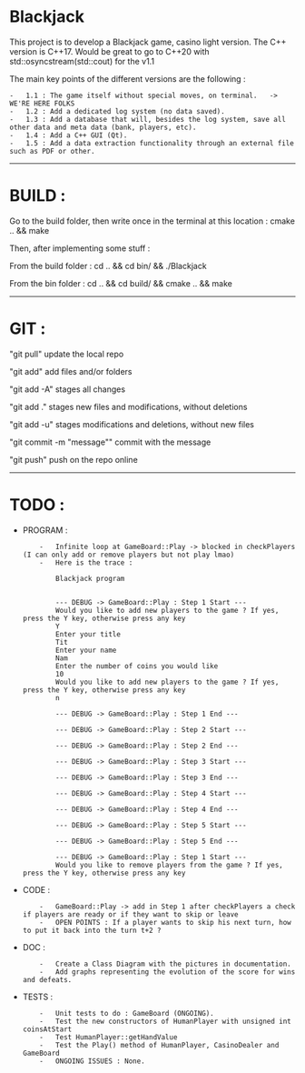 # Blackjack
This project is to develop a Blackjack game, casino light version.
The C++ version is C++17. Would be great to go to C++20 with std::osyncstream(std::cout) for the v1.1

The main key points of the different versions are the following :

	-	1.1 : The game itself without special moves, on terminal.	-> WE'RE HERE FOLKS
	-	1.2 : Add a dedicated log system (no data saved).
	-	1.3 : Add a database that will, besides the log system, save all other data and meta data (bank, players, etc).
	-	1.4 : Add a C++ GUI (Qt).
	-	1.5 : Add a data extraction functionality through an external file such as PDF or other.

----------------------------------------------------------------------------------------------------

# BUILD :
Go to the build folder, then write once in the terminal at this location : cmake .. && make

Then, after implementing some stuff :

From the build folder : cd .. && cd bin/ && ./Blackjack

From the bin folder : cd .. && cd build/ && cmake .. && make

----------------------------------------------------------------------------------------------------

# GIT :
"git pull"			update the local repo


"git add" add files and/or folders

"git add -A" stages all changes

"git add ." stages new files and modifications, without deletions

"git add -u" stages modifications and deletions, without new files


"git commit -m "message""	commit with the message


"git push" push on the repo online

----------------------------------------------------------------------------------------------------

# TODO :

  - PROGRAM :
  
			-	Infinite loop at GameBoard::Play -> blocked in checkPlayers (I can only add or remove players but not play lmao)
			-	Here is the trace :

				Blackjack program


				--- DEBUG -> GameBoard::Play : Step 1 Start ---
				Would you like to add new players to the game ? If yes, press the Y key, otherwise press any key
				Y
				Enter your title
				Tit
				Enter your name
				Nam
				Enter the number of coins you would like
				10
				Would you like to add new players to the game ? If yes, press the Y key, otherwise press any key
				n

				--- DEBUG -> GameBoard::Play : Step 1 End ---

				--- DEBUG -> GameBoard::Play : Step 2 Start ---

				--- DEBUG -> GameBoard::Play : Step 2 End ---

				--- DEBUG -> GameBoard::Play : Step 3 Start ---

				--- DEBUG -> GameBoard::Play : Step 3 End ---

				--- DEBUG -> GameBoard::Play : Step 4 Start ---

				--- DEBUG -> GameBoard::Play : Step 4 End ---

				--- DEBUG -> GameBoard::Play : Step 5 Start ---

				--- DEBUG -> GameBoard::Play : Step 5 End ---

				--- DEBUG -> GameBoard::Play : Step 1 Start ---
				Would you like to remove players from the game ? If yes, press the Y key, otherwise press any key

  - CODE :

			-	GameBoard::Play -> add in Step 1 after checkPlayers a check if players are ready or if they want to skip or leave
			-	OPEN POINTS : If a player wants to skip his next turn, how to put it back into the turn t+2 ?
  
  - DOC :

			-	Create a Class Diagram with the pictures in documentation.
			-	Add graphs representing the evolution of the score for wins and defeats.

  - TESTS :

			-	Unit tests to do : GameBoard (ONGOING).
			-	Test the new constructors of HumanPlayer with unsigned int coinsAtStart
			-	Test HumanPlayer::getHandValue
			-	Test the Play() method of HumanPlayer, CasinoDealer and GameBoard
			-	ONGOING ISSUES : None.
    
